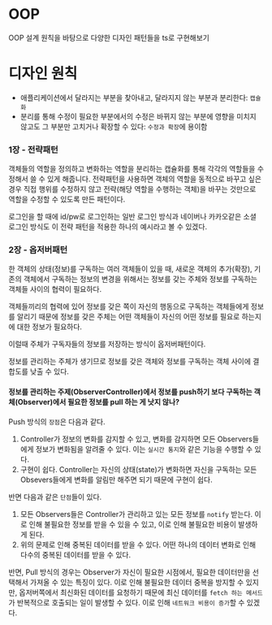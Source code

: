 # OOP

OOP 설계 원칙을 바탕으로 다양한 디자인 패턴들을 ts로 구현해보기

# 디자인 원칙

- 애플리케이션에서 달라지는 부분을 찾아내고, 달라지지 않는 부분과 분리한다: `캡슐화`
- 분리를 통해 수정이 필요한 부분에서의 수정은 바뀌지 않는 부분에 영향을 미치지 않고도 그 부분만 고치거나 확장할 수 있다: `수정과 확장`에 용이함

### 1장 - 전략패턴

객체들의 역할을 정의하고 변화하는 역할을 분리하는 캡슐화를 통해 각각의 역할들을 수정해서 쓸 수 있게 해줍니다. 전략패턴을 사용하면 객체의 역할을 동적으로 바꾸고 싶은 경우 직접 행위를 수정하지 않고 전략(해당 역할을 수행하는 객체)을 바꾸는 것만으로 역할을 수정할 수 있도록 만든 패턴이다.

로그인을 할 때에 id/pw로 로그인하는 일반 로그인 방식과 네이버나 카카오같은 소셜 로그인 방식도 이 전략 패턴을 적용한 하나의 예시라고 볼 수 있겠다.

### 2장 - 옵저버패턴

한 객체의 상태(정보)를 구독하는 여러 객체들이 있을 때, 새로운 객체의 추가(확장), 기존의 객체에서 구독하는 정보의 변경을 위해서는 정보를 갖는 주체와 정보를 구독하는 객체들 사이의 협력이 필요하다.

객체들끼리의 협력에 있어 정보를 갖은 쪽이 자신의 행동으로 구독하는 객체들에게 정보를 알리기 때문에 정보를 갖은 주체는 어떤 객체들이 자신의 어떤 정보를 필요로 하는지에 대한 정보가 필요하다.

이럴때 주체가 구독자들의 정보를 저장하는 방식이 옵저버패턴이다.

정보를 관리하는 주체가 생기므로 정보를 갖은 객체와 정보를 구독하는 객체 사이에 결합도를 낮출 수 있다.

#### 정보를 관리하는 주제(ObserverController)에서 정보를 push하기 보다 구독하는 객체(Observer)에서 필요한 정보를 pull 하는 게 낫지 않나?

Push 방식의 `장점`은 다음과 같다. 
1. Controller가 정보의 변화를 감지할 수 있고, 변화를 감지하면 모든 Observers들에게 정보가 변화됨을 알려줄 수 있다. 이는 `실시간 통지`와 같은 기능을 수행할 수 있다.
2. 구현이 쉽다. Controller는 자신의 상태(state)가 변화하면 자신을 구독하는 모든 Obsevers들에게 변화를 알림만 해주면 되기 때문에 구현이 쉽다.

반면 다음과 같은 `단점`들이 있다.
1. 모든 Observers들은 Controller가 관리하고 있는 모든 정보를 `notify` 받는다. 이로 인해 불필요한 정보를 받을 수 있을 수 있고, 이로 인해 불필요한 비용이 발생하게 된다.
2. 위의 문제로 인해 중복된 데이터를 받을 수 있다. 어떤 하나의 데이터 변화로 인해 다수의 중복된 데이터를 받을 수 있다.

반면, Pull 방식의 경우는 Observer가 자신이 필요한 시점에서, 필요한 데이터만을 선택해서 가져올 수 있는 특징이 있다. 이로 인해 불필요한 데이터 중복을 방지할 수 있지만, 옵저버쪽에서 최신화된 데이터를 요청하기 때문에 최신 데이터를 `fetch 하는 메서드`가 반복적으로 호출되는 일이 발생할 수 있다. 이로 인해 `네트워크 비용이 증가`할 수 있겠다.
